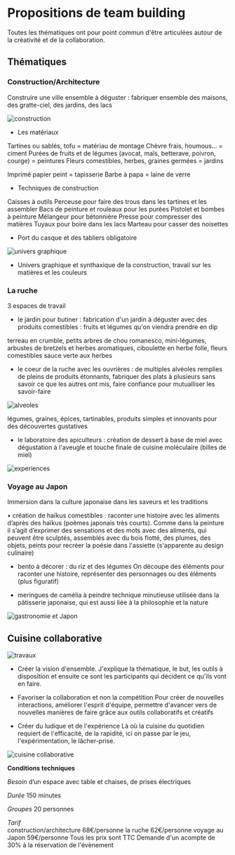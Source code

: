 # Propositions de team building 


Toutes les thématiques ont pour point commun d'être articulées autour de la créativité et de la collaboration.

## Thématiques

### Construction/Architecture

Construire une ville ensemble à déguster : fabriquer ensemble des maisons, des gratte-ciel, des jardins, des lacs

![construction](https://github.com/bndct-lmbrt/ateliers/blob/master/medias/travaux.jpg)

* Les matériaux

Tartines ou sablés, tofu = matériau de montage
Chèvre frais, houmous... = ciment
Purées de fruits et de légumes (avocat, maïs, betterave, poivron, courge) = peintures
Fleurs comestibles, herbes, graines germées = jardins

Imprimé papier peint = tapisserie
Barbe à papa = laine de verre

* Techniques de construction

Caisses à outils
Perceuse pour faire des trous dans les tartines et les assembler
Bacs de peinture et rouleaux pour les purées
Pistolet et bombes à peinture
Mélangeur pour bétonnière
Presse pour compresser  des matières
Tuyaux pour boire dans les lacs
Marteau pour casser des noisettes

* Port du casque et des tabliers obligatoire

![univers graphique](https://github.com/bndct-lmbrt/ateliers/blob/master/medias/mozaique-archi.jpg)

* Univers graphique et synthaxique de la construction, travail sur les matières et les couleurs

### La ruche

3 espaces de travail

* le jardin pour butiner : fabrication d'un jardin à déguster avec  des produits comestibles : fruits et légumes qu'on viendra prendre en dip

terreau en crumble, petits arbres de chou romanesco, mini-légumes, arbustes de bretzels et herbes aromatiques, ciboulette en herbe folle, fleurs comestibles
sauce verte aux herbes

* le coeur de la ruche avec les ouvrières : de multiples alvéoles remplies de pleins de produits étonnants, fabriquer des plats à plusieurs sans savoir ce que les autres ont mis, faire confiance pour mutualliser les savoir-faire

 ![alveoles](https://github.com/bndct-lmbrt/ateliers/blob/master/medias/alveoles.jpg)

légumes, graines, épices, tartinables, produits simples et innovants pour des découvertes gustatives 

* le laboratoire des apiculteurs : création de dessert à base de miel avec dégustation à l'aveugle et touche finale de cuisine moléculaire (billes de miel)

 ![experiences](https://github.com/bndct-lmbrt/ateliers/blob/master/medias/labo-api.jpg)

### Voyage au Japon

Immersion dans la culture japonaise dans les saveurs et les traditions

•	création de haïkus comestibles : raconter une histoire avec les aliments d’après des haïkus (poèmes japonais très courts).
Comme dans la peinture il s’agit d’exprimer des sensations et des mots avec des aliments, qui peuvent être sculptés, assemblés avec du bois flotté, des plumes, des objets, peints pour recréer la poésie dans l'assiette
(s'apparente au design culinaire)

*	bento à décorer : du riz et des légumes 
On découpe des éléments pour raconter une histoire, représenter des personnages ou des éléments (plus figuratif)

*	meringues de camélia à peindre
technique minutieuse utilisée dans la pâtisserie japonaise, qui est aussi liée à la philosophie et la nature


![gastronomie et Japon](https://github.com/bndct-lmbrt/ateliers/blob/master/medias/japonmediath.jpg)
 


## Cuisine collaborative

 ![travaux](https://github.com/bndct-lmbrt/ateliers/blob/master/medias/travaux-cacahuete.jpg)

*	Créer la vision d'ensemble.
J'explique la thématique, le but, les outils à disposition et ensuite ce sont les participants qui décident ce qu'ils vont en faire.

* Favoriser la collaboration et non la compétition
Pour créer de nouvelles interactions, améliorer l'esprit d'équipe, permettre d'avancer vers de nouvelles manières de faire grâce aux outils collaboratifs et créatifs

* Créer du ludique et de l'expérience
Là où la cuisine du quotidien requiert de l'efficacité, de la rapidité, ici on passe par le jeu, l'expérimentation, le lâcher-prise.

 ![cuisine collaborative](https://github.com/bndct-lmbrt/ateliers/blob/master/medias/cuisinecollabo-moustic.jpg)




**Conditions techniques**  

*Besoin*  d’un espace avec table et chaises, de prises électriques 

*Durée*  150 minutes   

*Groupes*  20 personnes   

*Tarif*  
construction/architecture 68€/personne
la ruche 62€/personne
voyage au Japon 59€/personne
Tous les prix sont TTC
Demande d'un acompte de 30% à la réservation de l'évènement  